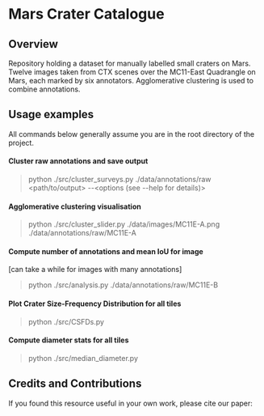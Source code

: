 # Mars Crater Catalogue

## Overview

Repository holding a dataset for manually labelled small craters on Mars. Twelve images taken from CTX scenes over the MC11-East Quadrangle on Mars, each marked by six annotators. Agglomerative clustering is used to combine annotations.

## Usage examples

All commands below generally assume you are in the root directory of the project.

#### Cluster raw annotations and save output

> python ./src/cluster_surveys.py ./data/annotations/raw \<path/to/output\>  --\<options (see --help for details)\>


#### Agglomerative clustering visualisation

> python  ./src/cluster_slider.py  ./data/images/MC11E-A.png  ./data/annotations/raw/MC11E-A

#### Compute number of annotations and mean IoU for image
[can take a while for images with many annotations]

> python ./src/analysis.py ./data/annotations/raw/MC11E-B

#### Plot Crater Size-Frequency Distribution for all tiles

> python ./src/CSFDs.py

#### Compute diameter stats for all tiles

> python ./src/median_diameter.py

## Credits and Contributions

If you found this resource useful in your own work, please cite our paper: <DOI to be added>
